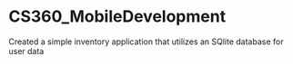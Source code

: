 # CS360_MobileDevelopment
Created a simple inventory application that utilizes an SQlite database for user data
